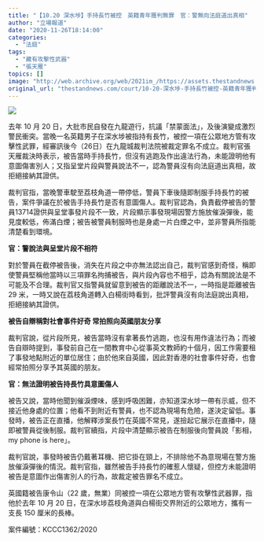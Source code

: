 ```yaml
---
title: "【10.20 深水埗】手持長竹被控　英籍青年獲判無罪　官：警無向法庭道出真相"
author: "立場報道"
date: "2020-11-26T18:14:00"
categories:
  - "法庭"
tags:
  - "藏有攻擊性武器"
  - "張天雁"
topics: []
image: "http://web.archive.org/web/2021im_/https://assets.thestandnews.com/media/photos/20200916-31_oHK8t_oufKDNS.png"
original_url: "thestandnews.com/court/10-20-深水埗-手持長竹被控-英籍青年獲判無罪-官-警無向法庭道出真相"
---
```

![](http://web.archive.org/web/2021im_/https://assets.thestandnews.com/media/photos/20200916-31_oHK8t_oufKDNS.png)

去年 10 月 20 日，大批市民自發在九龍遊行，抗議「禁蒙面法」，及後演變成激烈警民衝突。當晚一名英籍男子在深水埗被指持有長竹，被控一項在公眾地方管有攻擊性武罪，經審訊後今（26日）在九龍城裁判法院被裁定罪名不成立。裁判官張天雁裁決時表示，被告當時手持長竹，但沒有逃跑及作出違法行為，未能證明他有意圖傷害別人；又指呈堂片段與警員說法不一，認為警員沒有向法庭道出真相，故拒絕接納其證供。

裁判官指，當晚警車駛至荔枝角道一帶停低，警員下車後隨即制服手持長竹的被告，案件爭議在於被告手持長竹是否有意圖傷人。裁判官認為，負責截停被告的警員13714證供與呈堂事發片段不一致，片段顯示事發現場因警方施放催淚彈後，能見度較低，佈滿白煙；被告被警員制服時也是身處一片白煙之中，並非警員所指能清楚看到環境。

**官：警說法與呈堂片段不相符**

對於警員在截停被告後，消失在片段之中亦無法認出自己，裁判官感到奇怪，稱即使警員堅稱他當時以三項罪名拘捕被告，與片段內容也不相乎，諗為有關說法是不可能及不合理。裁判官又指警員就留意到被告的距離說法不一，一時指是距離被告 29 米，一時又說在荔枝角道轉入白楊街時看到，批評警員沒有向法庭說出真相，拒絕接納其證供。

**被告自辯稱對社會事件好奇 常拍照向英國朋友分享**

裁判官說，從片段所見，被告當時沒有拿著長竹逃跑，也沒有用作違法行為；而被告自辯時提到，事發前自己在一間教育中心從事英文教師約十個月，因工作需要租了事發地點附近的單位居住；由於他來自英國，因此對香港的社會事件好奇，也會經常拍照分享予其英國的朋友。

**官：無法證明被告持長竹具意圖傷人**

被告又說，當時他聞到催淚煙味，感到呼吸困難，亦知道深水埗一帶有示威，但不接近他身處的位置；他看不到附近有警員，也不認為現場有危險，遂決定留低。事發時，被告正在直播，他解釋涉案長竹在英國不常見，遂撿起它展示在直播中，隨即被警員從後制服。裁判官續指，片段中清楚顯示被告在制服後向警員說「影相，my phone is here」。

裁判官說，事發時被告仍戴著耳機、把它掛在頸上，不排除他不為意現場在警方施放催淚彈後的情況。裁判官指，雖然被告手持長竹的確惹人懷疑，但控方未能證明被告是意圖作出傷害別人的行為，故裁定被告罪名不成立。

英國籍被告康令山（22 歲，無業）同被控一項在公眾地方管有攻擊性武器罪，指他於去年 10 月 20 日，在深水埗荔枝角道與白楊街交界附近的公眾地方，攜有一支長 150 厘米的長棒。

案件編號：KCCC1362/2020